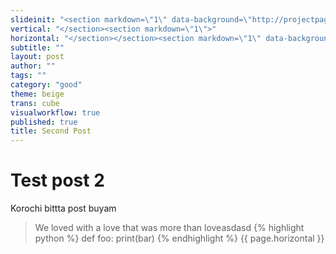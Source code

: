 ```yaml
---
slideinit: "<section markdown=\"1\" data-background=\"http://projectpages.github.io/project-pages/img/slidebackground.png\"><section markdown=\"1\">"
vertical: "</section><section markdown=\"1\">"
horizontal: "</section></section><section markdown=\"1\" data-background=\"http://projectpages.github.io/project-pages/img/slidebackground.png\"><section markdown=\"1\">"
subtitle: ""
layout: post
author: ""
tags: ""
category: "good"
theme: beige
trans: cube
visualworkflow: true
published: true
title: Second Post
---
```


# Test post 2

Korochi bittta post buyam
> We loved with a love that was more than loveasdasd
{% highlight python %}
 def foo:
 	print(bar)
{% endhighlight %}
{{ page.horizontal }}




 
